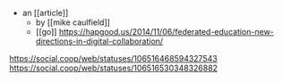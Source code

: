 - an [[article]]
	- by [[mike caulfield]]
	- [[go]] https://hapgood.us/2014/11/06/federated-education-new-directions-in-digital-collaboration/
	
https://social.coop/web/statuses/106516468594327543
https://social.coop/web/statuses/106516530348326882
